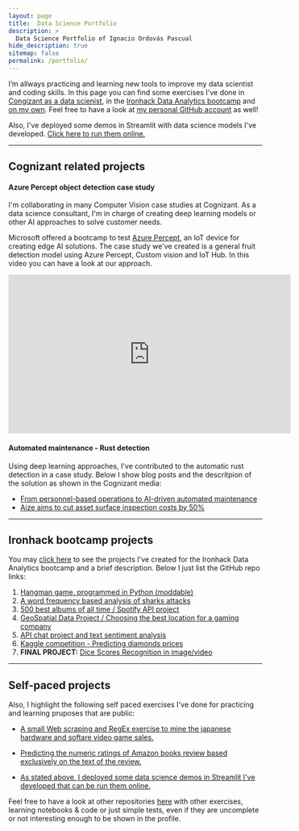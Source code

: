 ```yaml
---
layout: page
title:  Data Science Portfolio
description: >
  Data Science Portfolio of Ignacio Ordovás Pascual
hide_description: true
sitemap: false
permalink: /portfolio/
---
```


I’m allways practicing and learning new tools to improve my data scientist and coding skills. In this page you can find some exercises I've done in [Congizant as a data scienist](#cognizant-related-projects), in the [Ironhack Data Analytics bootcamp](#ironhack-bootcamp-projects) and [on my own](#self-paced-projects). Feel free to have a look at [my personal GitHub account](https://github.com/ordovas/) as well!

Also, I've deployed some demos in Streamlit with data science models I've developed. [Click here to run them online.](https://share.streamlit.io/ordovas/private_streamlit_apps/main/app.py)

---

## Cognizant related projects

#### Azure Percept object detection case study

I'm collaborating in many Computer Vision case studies at Cognizant. As a data science consultant, I'm in charge of creating deep learning models or other AI approaches to solve customer needs. 

Microsoft offered a bootcamp to test [Azure Percept](https://azure.microsoft.com/en-us/services/azure-percept/), an IoT device for creating edge AI solutions. The case study we've created is a general fruit detection model using Azure Percept, Custom vision and IoT Hub. In this video you can have a look at our approach.

<iframe width="560" height="315" src="https://www.youtube.com/embed/juJ8_O-wIwA" title="YouTube video player" frameborder="0" allow="accelerometer; autoplay; clipboard-write; encrypted-media; gyroscope; picture-in-picture" allowfullscreen></iframe>

#### Automated maintenance - Rust detection

Using deep learning approaches, I've contributed to the automatic rust detection in a case study. Below I show blog posts and the descritpion of the solution as shown in the Cognizant media:

- [From personnel-based operations to AI-driven automated maintenance](https://www.thecognizant.com/blog/from-personnel-based-operations-to-ai-driven-automated-maintenance/)
- [Aize aims to cut asset surface inspection costs by 50%](https://www.cognizant.com/us/en/case-studies/aize-cuts-asset-surface-inspection-costs)

---

## Ironhack bootcamp projects

You may [click here] to see the projects I've created for the Ironhack Data Analytics bootcamp and a brief description.
Below I just list the GitHub repo links:

1. [Hangman game, programmed in Python (moddable)](https://github.com/ordovas/mini-project)
2. [A word frequency based analysis of sharks attacks](https://github.com/ordovas/pandas-project)
3. [500 best albums of all time / Spotify API project](https://github.com/ordovas/pipelines-project)
4. [GeoSpatial Data Project / Choosing the best location for a gaming company](https://github.com/ordovas/geospatial-data-project)
5. [API chat project and text sentiment analysis](https://github.com/ordovas/chat-api.git)
6. [Kaggle competition - Predicting diamonds prices](https://github.com/ordovas/kaggle-diamonds)
7. **FINAL PROJECT:** [Dice Scores Recognition in image/video](https://github.com/ordovas/dice-scores-recognition)

---

## Self-paced projects

Also, I highlight the following self paced exercises I've done for practicing and learning pruposes that are public:

- [A small Web scraping and RegEx exercise to mine the japanese hardware and softare video game sales.](https://github.com/ordovas/vg_jp_sales)

- [Predicting the numeric ratings of Amazon books review based exclusively on the text of the review.](https://github.com/ordovas/amazon_books_reviews)

- [As stated above, I deployed some data science demos in Streamlit I've developed that can be run them online.](https://share.streamlit.io/ordovas/private_streamlit_apps/main/app.py)



Feel free to have a look at other repositories [here](https://github.com/ordovas/) with other exercises, learning notebooks & code or just simple tests, even if they are uncomplete or not interesting enough to be shown in the profile.


[click here]: ironhack.md